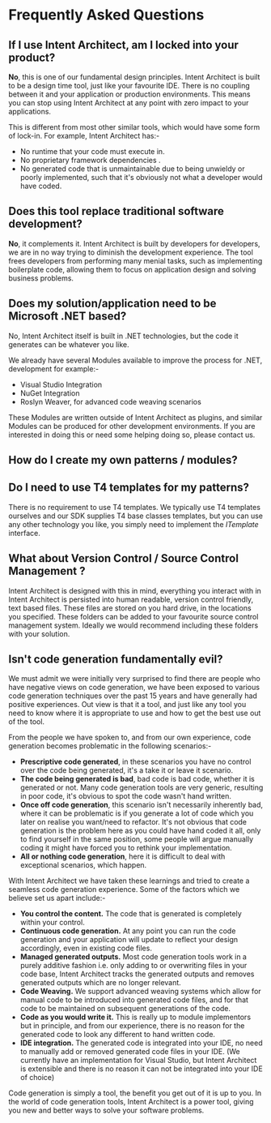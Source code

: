 # Frequently Asked Questions


## If I use Intent Architect, am I locked into your product?

**No**, this is one of our fundamental design principles. Intent Architect is built to be a design time tool, just like your favourite IDE. There is no coupling between it and your application or production environments. This means you can stop using Intent Architect at any point with zero impact to your applications. 

This is different from most other similar tools, which would have some form of lock-in. For example, Intent Architect has:-
- No runtime that your code must execute in.
- No proprietary framework dependencies .
- No generated code that is unmaintainable due to being unwieldy or poorly implemented, such that it's obviously not what a developer would have coded.

## Does this tool replace traditional software development?

**No**, it complements it. Intent Architect is built by developers for developers, we are in no way trying to diminish the development experience. The tool frees developers from performing many menial tasks, such as implementing boilerplate code, allowing them to focus on application design and solving business problems.

## Does my solution/application need to be Microsoft .NET based?

No, Intent Architect itself is built in .NET technologies, but the code it generates can be whatever you like.

We already have several Modules available to improve the process for .NET, development for example:-
- Visual Studio Integration
- NuGet Integration
- Roslyn Weaver, for advanced code weaving scenarios

These Modules are written outside of Intent Architect as plugins, and similar Modules can be produced for other development environments. If you are interested in doing this or need some helping doing so, please contact us.

## How do I create my own patterns / modules?

[](xref:TutorialCreateModule)

## Do I need to use T4 templates for my patterns?

There is no requirement to use T4 templates. We typically use T4 templates ourselves and our SDK supplies T4 base classes templates, but you can use  any other technology you like, you simply need to implement the *ITemplate* interface.

## What about Version Control / Source Control Management ?

Intent Architect is designed with this in mind, everything you interact with in Intent Architect is persisted into human readable, version control friendly, text based files. These files are stored on you hard drive, in the locations you specified. These folders can be added to your favourite source control management system. Ideally we would recommend including these folders with your solution. 

## Isn't code generation fundamentally evil?

We must admit we were initially very surprised to find there are people who have negative views on code generation, we have been exposed to various code generation techniques over the past 15 years and have generally had positive experiences. Out view is that it a tool, and just like any tool you need to know where it is appropriate to use and how to get the best use out of the tool. 

From the people we have spoken to, and from our own experience, code generation becomes problematic in the following scenarios:-
- **Prescriptive code generated**, in these scenarios you have no control over the code being generated, it's a take it or leave it scenario.
- **The code being generated is bad**, bad code is bad code, whether it is generated or not. Many code generation tools are very generic, resulting in poor code, it's obvious to spot the code wasn't hand written.
- **Once off code generation**, this scenario isn't necessarily inherently bad, where it can be problematic is if you generate a lot of code which you later on realise you want/need to refactor. It's not obvious that code generation is the problem here as you could have hand coded it all, only to find yourself in the same position, some people will argue manually coding it might have forced you to rethink your implementation.
- **All or nothing code generation**, here it is difficult to deal with exceptional scenarios, which happen.

With Intent Architect we have taken these learnings and tried to create a seamless code generation experience. Some of the factors which we believe set us apart include:-
- **You control the content.** The code that is generated is completely within your control.
- **Continuous code generation.** At any point you can run the code generation and your application will update to reflect your design accordingly, even in existing code files. 
- **Managed generated outputs.** Most code generation tools work in a purely additive fashion i.e. only adding to or overwriting files in your code base, Intent Architect tracks the generated outputs and removes generated outputs which are no longer relevant.  
- **Code Weaving.** We support advanced weaving systems which allow for manual code to be introduced into generated code files, and for that code to be maintained on subsequent generations of the code.  
- **Code as you would write it.** This is really up to module implementors but in principle, and from our experience, there is no reason for the generated code to look any different to hand written code.
- **IDE integration.** The generated code is integrated into your IDE, no need to manually add or removed generated code files in your IDE. (We currently have an implementation for Visual Studio, but Intent Architect is extensible and there is no reason it can not be integrated into your IDE of choice)

Code generation is simply a tool, the benefit you get out of it is up to you. In the world of code generation tools, Intent Architect is a power tool, giving you new and better ways to solve your software problems.




